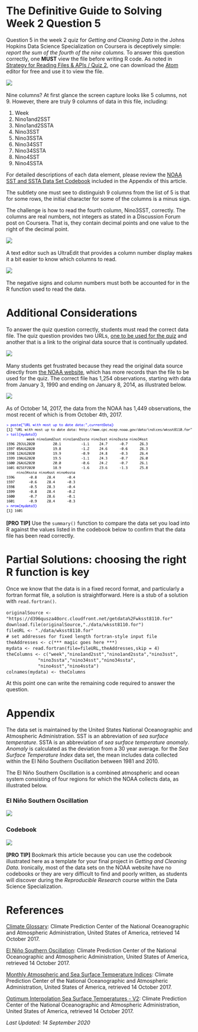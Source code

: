 # The Definitive Guide to Solving Week 2 Question 5

Question 5 in the week 2 quiz for *Getting and Cleaning Data* in the Johns Hopkins Data Science Specialization on Coursera is deceptively simple: *report the sum of the fourth of the nine columns.* To answer this question correctly, one **MUST**  view the file before writing R code. As noted in [Strategy for Reading Files & APIs / Quiz 2](http://bit.ly/2e4L5oF), one can download the [Atom](http://atom.io) editor for free and use it to view the file.

<img src="./images/cleaningData-week2q5-01.png">

Nine columns? At first glance the screen capture looks like 5 columns, not 9. However, there are truly 9 columns of data in this file, including:

1. Week
2. Nino1and2SST
3. Nino1and2SSTA
4. Nino3SST
5. Nino3SSTA
6. Nino34SST
7. Nino34SSTA
8. Nino4SST
9. Nino4SSTA

For detailed descriptions of each data element, please review the [NOAA SST and SSTA Data Set Codebook](http://bit.ly/2wVyR6K) included in the Appendix of this article.

The subtlety one must see to distinguish 9 columns from the list of 5 is that for some rows, the initial character for some of the columns is a minus sign.

The challenge is how to read the fourth column, Nino3SST, correctly. The columns are real numbers, not integers as stated in a Discussion Forum post on Coursera. That is, they contain decimal points and one value to the right of the decimal point.

<img src="./images/cleaningData-week2q5-02.png">

A text editor such as UltraEdit that provides a column number display makes it a bit easier to know which columns to read.

<img src="./images/cleaningData-week2q5-03.png">

The negative signs and column numbers must both be accounted for in the R function used to read the data.

# Additional Considerations

To answer the quiz question correctly, students must read the correct data file. The quiz question provides two URLs, [one to be used for the quiz](https://d396qusza40orc.cloudfront.net/getdata%2Fwksst8110.for) and another that is a link to the original data source that is continually updated.

<img src="./images/cleaningData-week2q5-04.png">

Many students get frustrated because they read the original data source directly from [the NOAA website](http://www.cpc.ncep.noaa.gov/data/indices/wksst8110.for), which has more records than the file to be used for the quiz. The correct file has 1,254 observations, starting with data from January 3, 1990 and ending on January 8, 2014, as illustrated below.

<img src="./images/cleaningData-week2q5-05.png">

As of October 14, 2017, the data from the NOAA has 1,449 observations, the most recent of which is from October 4th, 2017.

<img src="./images/cleaningData-week2q5-06.png">

**[PRO TIP]** Use the `summary()` function to compare the data set you load into R against the values listed in the codebook below to confirm that the data file has been read correctly.

# Partial Solutions: choosing the right R function is key

Once we know that the data is in a fixed record format, and particularly a fortran format file, a solution is straightforward. Here is a stub of a solution with `read.fortran()`. 

    originalSource <- "https://d396qusza40orc.cloudfront.net/getdata%2Fwksst8110.for"
    download.file(originalSource,"./data/wksst8110.for")
    fileURL <- "./data/wksst8110.for"
    # set addresses for fixed length fortran-style input file 
    theAddresses <- c(*** magic goes here ***)
    mydata <- read.fortran(file=fileURL,theAddresses,skip = 4)
    theColumns <- c("week","nino1and2sst","nino1and2ssta","nino3sst",
                "nino3ssta","nino34sst","nino34ssta",
                "nino4sst","nino4ssta")
    colnames(mydata) <- theColumns


At this point one can write the remaining code required to answer the question. 

# Appendix

The data set is maintained by the United States National Oceanographic and Atmospheric Administration. SST is an abbreviation of *sea surface temperature*. SSTA is an abbreviation of *sea surface temperature anomaly*. *Anomaly* is calculated as the deviation from a 30 year average. for the *Sea Surface Temperature Index* data set, the mean includes data collected within the El Niño Southern Oscillation between 1981 and 2010.

The El Niño Southern Oscillation is a combined atmospheric and ocean system consisting of four regions for which the NOAA collects data, as illustrated below.

### El Niño Southern Oscillation

<img src="./images/cleaningData-week2q5-07.png">

### Codebook

<img src="./images/cleaningData-week2q5-08.png">

**[PRO TIP]** Bookmark this article because you can use the codebook illustrated here as a template for your final project in *Getting and Cleaning Data*.  Ironically, most of the data sets on the NOAA website have no codebooks or they are very difficult to find and poorly written, as students will discover during the *Reproducible Research* course within the Data Science Specialization.

# References

[Climate Glossary](http://bit.ly/2ynHKcC): Climate Prediction Center of the National Oceanographic and Atmospheric Administration, United States of America, retrieved 14 October 2017.

[El Niño Southern Oscillation](http://bit.ly/2gapR73): Climate Prediction Center of the National Oceanographic and Atmospheric Administration, United States of America, retrieved 14 October 2017.

[Monthly Atmospheric and Sea Surface Temperature Indices](http://bit.ly/2xFkUcz): Climate Prediction Center of the National Oceanographic and Atmospheric Administration, United States of America, retrieved 14 October 2017.

[Optimum Interpolation Sea Surface Temperatures - V2](http://bit.ly/2z8n1GT): Climate Prediction Center of the National Oceanographic and Atmospheric Administration, United States of America, retrieved 14 October 2017.

*Last Updated: 14 September 2020*
